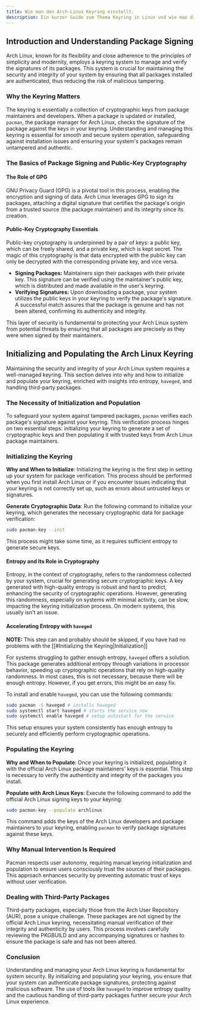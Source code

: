 ```yaml
---
title: Wie man den Arch-Linux Keyring einstellt.
description: Ein kurzer Guide zum Thema Keyring in Linux und wie man die Echtheit von Softwarepacketen verifizieren kann. 
---
```

## Introduction and Understanding Package Signing

Arch Linux, known for its flexibility and close adherence to the principles of simplicity and modernity, employs a keyring system to manage and verify the signatures of its packages. This system is crucial for maintaining the security and integrity of your system by ensuring that all packages installed are authenticated, thus reducing the risk of malicious tampering.

### Why the Keyring Matters

The keyring is essentially a collection of cryptographic keys from package maintainers and developers. When a package is updated or installed, `pacman`, the package manager for Arch Linux, checks the signature of the package against the keys in your keyring. Understanding and managing this keyring is essential for smooth and secure system operation, safeguarding against installation issues and ensuring your system's packages remain untampered and authentic.

### The Basics of Package Signing and Public-Key Cryptography

#### The Role of GPG

GNU Privacy Guard (GPG) is a pivotal tool in this process, enabling the encryption and signing of data. Arch Linux leverages GPG to sign its packages, attaching a digital signature that certifies the package's origin from a trusted source (the package maintainer) and its integrity since its creation.

#### Public-Key Cryptography Essentials

Public-key cryptography is underpinned by a pair of keys: a public key, which can be freely shared, and a private key, which is kept secret. The magic of this cryptography is that data encrypted with the public key can only be decrypted with the corresponding private key, and vice versa.

- **Signing Packages:** Maintainers sign their packages with their private key. This signature can be verified using the maintainer's public key, which is distributed and made available in the user's keyring.
- **Verifying Signatures:** Upon downloading a package, your system utilizes the public keys in your keyring to verify the package's signature. A successful match assures that the package is genuine and has not been altered, confirming its authenticity and integrity.

This layer of security is fundamental to protecting your Arch Linux system from potential threats by ensuring that all packages are precisely as they were when signed by their maintainers.

## Initializing and Populating the Arch Linux Keyring

Maintaining the security and integrity of your Arch Linux system requires a well-managed keyring. This section delves into why and how to initialize and populate your keyring, enriched with insights into entropy, `haveged`, and handling third-party packages.

### The Necessity of Initialization and Population

To safeguard your system against tampered packages, `pacman` verifies each package's signature against your keyring. This verification process hinges on two essential steps: initializing your keyring to generate a set of cryptographic keys and then populating it with trusted keys from Arch Linux package maintainers.

### Initializing the Keyring

**Why and When to Initialize**: Initializing the keyring is the first step in setting up your system for package verification. This process should be performed when you first install Arch Linux or if you encounter issues indicating that your keyring is not correctly set up, such as errors about untrusted keys or signatures.

**Generate Cryptographic Data**: Run the following command to initialize your keyring, which generates the necessary cryptographic data for package verification:

```bash
sudo pacman-key --init
```

This process might take some time, as it requires sufficient entropy to generate secure keys.

#### Entropy and Its Role in Cryptography

Entropy, in the context of cryptography, refers to the randomness collected by your system, crucial for generating secure cryptographic keys. A key generated with high-quality entropy is robust and hard to predict, enhancing the security of cryptographic operations. However, generating this randomness, especially on systems with minimal activity, can be slow, impacting the keyring initialization process. On modern systems, this usually isn't an issue.

#### Accelerating Entropy with `haveged`

**NOTE:** This step can and probably should be skipped, if you have had no problems with the [[#Initializing the Keyring|Initialization]]

For systems struggling to gather enough entropy, `haveged` offers a solution. This package generates additional entropy through variations in processor behavior, speeding up cryptographic operations that rely on high-quality randomness. In most cases, this is not necessary, because there will be enough entropy. However, if you get errors, this might be an easy fix.

To install and enable `haveged`, you can use the following commands:

```bash
sudo pacman -S haveged # installs haveged
sudo systemctl start haveged # starts the service now
sudo systemctl enable haveged # setup autostart for the service
```


This setup ensures your system consistently has enough entropy to securely and efficiently perform cryptographic operations.

### Populating the Keyring

**Why and When to Populate**: Once your keyring is initialized, populating it with the official Arch Linux package maintainers' keys is essential. This step is necessary to verify the authenticity and integrity of the packages you install.

**Populate with Arch Linux Keys**: Execute the following command to add the official Arch Linux signing keys to your keyring:

```bash
sudo pacman-key --populate archlinux
```

This command adds the keys of the Arch Linux developers and package maintainers to your keyring, enabling `pacman` to verify package signatures against these keys.


### Why Manual Intervention Is Required

Pacman respects user autonomy, requiring manual keyring initialization and population to ensure users consciously trust the sources of their packages. This approach enhances security by preventing automatic trust of keys without user verification.

### Dealing with Third-Party Packages

Third-party packages, especially those from the Arch User Repository (AUR), pose a unique challenge. These packages are not signed by the official Arch Linux keyring, necessitating manual verification of their integrity and authenticity by users. This process involves carefully reviewing the PKGBUILD and any accompanying signatures or hashes to ensure the package is safe and has not been altered.

### Conclusion

Understanding and managing your Arch Linux keyring is fundamental for system security. By initializing and populating your keyring, you ensure that your system can authenticate package signatures, protecting against malicious software. The use of tools like `haveged` to improve entropy quality and the cautious handling of third-party packages further secure your Arch Linux experience.

